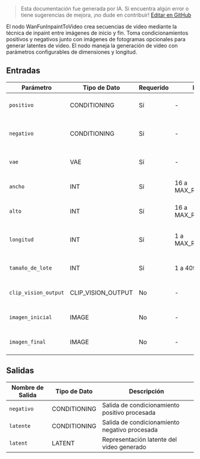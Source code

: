 > Esta documentación fue generada por IA. Si encuentra algún error o tiene sugerencias de mejora, ¡no dude en contribuir! [Editar en GitHub](https://github.com/Comfy-Org/embedded-docs/blob/main/comfyui_embedded_docs/docs/WanFunInpaintToVideo/es.md)

El nodo WanFunInpaintToVideo crea secuencias de video mediante la técnica de inpaint entre imágenes de inicio y fin. Toma condicionamientos positivos y negativos junto con imágenes de fotogramas opcionales para generar latentes de video. El nodo maneja la generación de video con parámetros configurables de dimensiones y longitud.

## Entradas

| Parámetro | Tipo de Dato | Requerido | Rango | Descripción |
|-----------|-----------|----------|-------|-------------|
| `positivo` | CONDITIONING | Sí | - | Prompts de condicionamiento positivo para la generación de video |
| `negativo` | CONDITIONING | Sí | - | Prompts de condicionamiento negativo a evitar en la generación de video |
| `vae` | VAE | Sí | - | Modelo VAE para operaciones de codificación/decodificación |
| `ancho` | INT | Sí | 16 a MAX_RESOLUTION | Ancho del video de salida en píxeles (valor por defecto: 832, paso: 16) |
| `alto` | INT | Sí | 16 a MAX_RESOLUTION | Alto del video de salida en píxeles (valor por defecto: 480, paso: 16) |
| `longitud` | INT | Sí | 1 a MAX_RESOLUTION | Número de fotogramas en la secuencia de video (valor por defecto: 81, paso: 4) |
| `tamaño_de_lote` | INT | Sí | 1 a 4096 | Número de videos a generar en un lote (valor por defecto: 1) |
| `clip_vision_output` | CLIP_VISION_OUTPUT | No | - | Salida de visión CLIP opcional para condicionamiento adicional |
| `imagen_inicial` | IMAGE | No | - | Imagen de fotograma inicial opcional para la generación de video |
| `imagen_final` | IMAGE | No | - | Imagen de fotograma final opcional para la generación de video |

## Salidas

| Nombre de Salida | Tipo de Dato | Descripción |
|-------------|-----------|-------------|
| `negativo` | CONDITIONING | Salida de condicionamiento positivo procesada |
| `latente` | CONDITIONING | Salida de condicionamiento negativo procesada |
| `latent` | LATENT | Representación latente del video generado |
